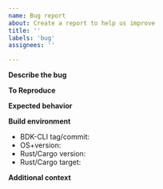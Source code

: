 ```yaml
---
name: Bug report
about: Create a report to help us improve
title: ''
labels: 'bug'
assignees: ''

---
```


**Describe the bug**  
<!-- A clear and concise description of what the bug is. -->

**To Reproduce**  
<!-- Steps or code to reproduce the behavior. -->

**Expected behavior**  
<!-- A clear and concise description of what you expected to happen. -->

**Build environment**  
 - BDK-CLI tag/commit: <!-- e.g. v0.13.0, 3a07614 -->
 - OS+version: <!-- e.g. ubuntu 20.04.01, macOS 12.0.1, windows -->  
 - Rust/Cargo version: <!-- e.g. 1.56.0 --> 
 - Rust/Cargo target: <!-- e.g. x86_64-apple-darwin, x86_64-unknown-linux-gnu, etc. -->  

**Additional context**  
<!-- Add any other context about the problem here. --> 
